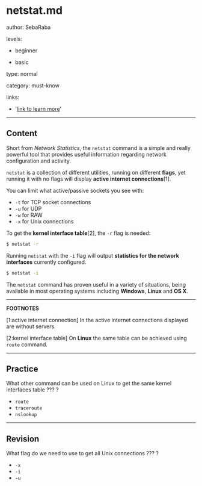 # netstat.md
author: SebaRaba

levels:

  - beginner

  - basic

type: normal

category: must-know

links:

  - '[link to learn more](https://enki.com)'

---
## Content

Short from *Network Statistics*, the `netstat` command is a simple and really powerful tool that provides useful information regarding network configuration and activity.

`netstat` is a collection of different utilities, running on different **flags**, yet running it with no flags will display **active internet connections**[1].

You can limit what active/passive sockets you see with:
 - `-t` for TCP socket connections
 - `-u` for UDP
 - `-w` for RAW  
 - `-x` for Unix connections


To get the **kernel interface table**[2], the `-r` flag is needed:
```bash
$ netstat -r

```
Running `netstat` with the `-i` flag will output **statistics for the network interfaces** currently configured.
```bash
$ netstat -i
```

The `netstat` command has proven useful in a variety of situations, being available in most operating systems including **Windows**, **Linux** and **OS X**.

---

**FOOTNOTES**

[1:active internet connection]
In the active internet connections displayed are without servers.

[2:kernel interface table]
On **Linux** the same table can be achieved using `route` command.


---
## Practice

What other command can be used on Linux to get the same kernel interfaces table
??? ?

* `route`
* `traceroute`
* `nslookup`

---
## Revision

What flag do we need to use to get all Unix connections
??? ?

* `-x`
* `-i`
* `-u`
